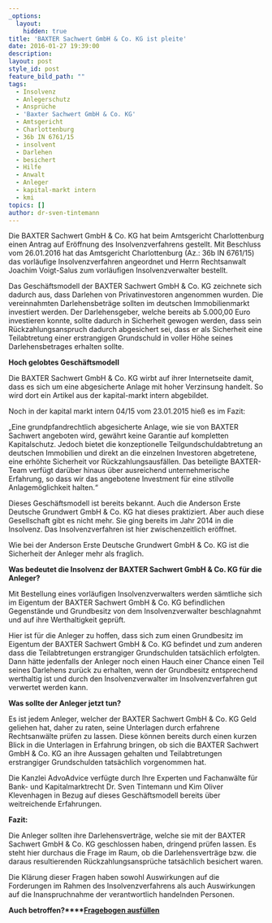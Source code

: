 ```yaml
---
_options:
  layout:
    hidden: true
title: 'BAXTER Sachwert GmbH & Co. KG ist pleite'
date: 2016-01-27 19:39:00
description:
layout: post
style_id: post
feature_bild_path: ""
tags:
  - Insolvenz
  - Anlegerschutz
  - Ansprüche
  - 'Baxter Sachwert GmbH & Co. KG'
  - Amtsgericht
  - Charlottenburg
  - 36b IN 6761/15
  - insolvent
  - Darlehen
  - besichert
  - Hilfe
  - Anwalt
  - Anleger
  - kapital-markt intern
  - kmi
topics: []
author: dr-sven-tintemann
---
```



Die BAXTER Sachwert GmbH & Co. KG hat beim Amtsgericht Charlottenburg einen Antrag auf Eröffnung des Insolvenzverfahrens gestellt. Mit Beschluss vom 26.01.2016 hat das Amtsgericht Charlottenburg (Az.: 36b IN 6761/15) das vorläufige Insolvenzverfahren angeordnet und Herrn Rechtsanwalt Joachim Voigt-Salus zum vorläufigen Insolvenzverwalter bestellt.

Das Geschäftsmodell der BAXTER Sachwert GmbH & Co. KG zeichnete sich dadurch aus, dass Darlehen von Privatinvestoren angenommen wurden. Die vereinnahmten Darlehensbeträge sollten im deutschen Immobilienmarkt investiert werden. Der Darlehensgeber, welche bereits ab 5.000,00 Euro investieren konnte, sollte dadurch in Sicherheit gewogen werden, dass sein Rückzahlungsanspruch dadurch abgesichert sei, dass er als Sicherheit eine Teilabtretung einer erstrangigen Grundschuld in voller Höhe seines Darlehensbetrages erhalten sollte.

**Hoch gelobtes Geschäftsmodell**

Die BAXTER Sachwert GmbH & Co. KG wirbt auf ihrer Internetseite damit, dass es sich um eine abgesicherte Anlage mit hoher Verzinsung handelt. So wird dort ein Artikel aus der kapital-markt intern abgebildet.

Noch in der kapital markt intern 04/15 vom 23.01.2015 hieß es im Fazit:

„Eine grundpfandrechtlich abgesicherte Anlage, wie sie von BAXTER Sachwert angeboten wird, gewährt keine Garantie auf kompletten Kapitalschutz. Jedoch bietet die konzeptionelle Teilgundschuldabtretung an deutschen Immobilien und direkt an die einzelnen Investoren abgetretene, eine erhöhte Sicherheit vor Rückzahlungsausfällen. Das beteiligte BAXTER-Team verfügt darüber hinaus über ausreichend unternehmerische Erfahrung, so dass wir das angebotene Investment für eine stilvolle Anlagemöglichkeit halten.“

Dieses Geschäftsmodell ist bereits bekannt. Auch die Anderson Erste Deutsche Grundwert GmbH & Co. KG hat dieses praktiziert. Aber auch diese Gesellschaft gibt es nicht mehr. Sie ging bereits im Jahr 2014 in die Insolvenz. Das Insolvenzverfahren ist hier zwischenzeitlich eröffnet.

Wie bei der Anderson Erste Deutsche Grundwert GmbH & Co. KG ist die Sicherheit der Anleger mehr als fraglich.

**Was bedeutet die Insolvenz der BAXTER Sachwert GmbH & Co. KG für die Anleger?**

Mit Bestellung eines vorläufigen Insolvenzverwalters werden sämtliche sich im Eigentum der BAXTER Sachwert GmbH & Co. KG befindlichen Gegenstände und Grundbesitz von dem Insolvenzverwalter beschlagnahmt und auf ihre Werthaltigkeit geprüft.

Hier ist für die Anleger zu hoffen, dass sich zum einen Grundbesitz im Eigentum der BAXTER Sachwert GmbH & Co. KG befindet und zum anderen dass die Teilabtretungen erstrangiger Grundschulden tatsächlich erfolgten. Dann hätte jedenfalls der Anleger noch einen Hauch einer Chance einen Teil seines Darlehens zurück zu erhalten, wenn der Grundbesitz entsprechend werthaltig ist und durch den Insolvenzverwalter im Insolvenzverfahren gut verwertet werden kann.

**Was sollte der Anleger jetzt tun?**

Es ist jedem Anleger, welcher der BAXTER Sachwert GmbH & Co. KG Geld geliehen hat, daher zu raten, seine Unterlagen durch erfahrene Rechtsanwälte prüfen zu lassen. Diese können bereits durch einen kurzen Blick in die Unterlagen in Erfahrung bringen, ob sich die BAXTER Sachwert GmbH & Co. KG an ihre Aussagen gehalten und Teilabtretungen erstrangiger Grundschulden tatsächlich vorgenommen hat.

Die Kanzlei AdvoAdvice verfügte durch Ihre Experten und Fachanwälte für Bank- und Kapitalmarktrecht Dr. Sven Tintemann und Kim Oliver Klevenhagen in Bezug auf dieses Geschäftsmodell bereits über weitreichende Erfahrungen.

**Fazit:**

Die Anleger sollten ihre Darlehensverträge, welche sie mit der BAXTER Sachwert GmbH & Co. KG geschlossen haben, dringend prüfen lassen. Es steht hier durchaus die Frage im Raum, ob die Darlehensverträge bzw. die daraus resultierenden Rückzahlungsansprüche tatsächlich besichert waren.

Die Klärung dieser Fragen haben sowohl Auswirkungen auf die Forderungen im Rahmen des Insolvenzverfahrens als auch Auswirkungen auf die Inanspruchnahme der verantwortlich handelnden Personen.

**Auch betroffen?****[Fragebogen ausfüllen](/uploads/dokumente/Fragebogen_Baxter.pdf)**